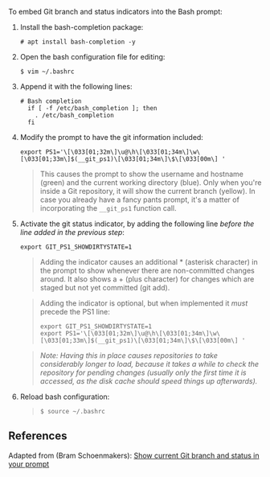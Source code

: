 To embed Git branch and status indicators into the Bash prompt:

1. Install the bash-completion package:

	```
	# apt install bash-completion -y
	```

2. Open the bash configuration file for editing:

	```
	$ vim ~/.bashrc
	```

3. Append it with the following lines:

	```shell
	# Bash completion
	  if [ -f /etc/bash_completion ]; then
	    . /etc/bash_completion
	  fi
	```

4. Modify the prompt to have the git information included:

	```shell
	export PS1='\[\033[01;32m\]\u@\h\[\033[01;34m\]\w\[\033[01;33m\]$(__git_ps1)\[\033[01;34m\]\$\[\033[00m\] '
	```

	> This causes the prompt to show the username and hostname (green) and the current working directory (blue). Only when you're inside a Git repository, it will show the current branch (yellow). In case you already have a fancy pants prompt, it's a matter of incorporating the `__git_ps1` function call.

5. Activate the git status indicator, by adding the following line _before the line added in the previous step_:

	```
	export GIT_PS1_SHOWDIRTYSTATE=1
	```

	> Adding the indicator causes an additional * (asterisk character) in the prompt to show whenever there are non-committed changes around. It also shows a + (plus character) for changes which are staged but not yet committed (git add).

	> Adding the indicator is optional, but when implemented it *must* precede the PS1 line:
	> ```
	> export GIT_PS1_SHOWDIRTYSTATE=1
	> export PS1='\[\033[01;32m\]\u@\h\[\033[01;34m\]\w\[\033[01;33m\]$(__git_ps1)\[\033[01;34m\]\$\[\033[00m\] '
	> ```

	> _Note: Having this in place causes repositories to take considerably longer to load, because it takes a while to check the repository for pending changes (usually only the first time it is accessed, as the disk cache should speed things up afterwards)._

6. Reload bash configuration:

	> ```
	> $ source ~/.bashrc
	> ```

## References

Adapted from (Bram Schoenmakers): [Show current Git branch and status in your prompt][1]

<!-- REEFERENCES -->

[1]:http://www.bramschoenmakers.nl/en/node/624
